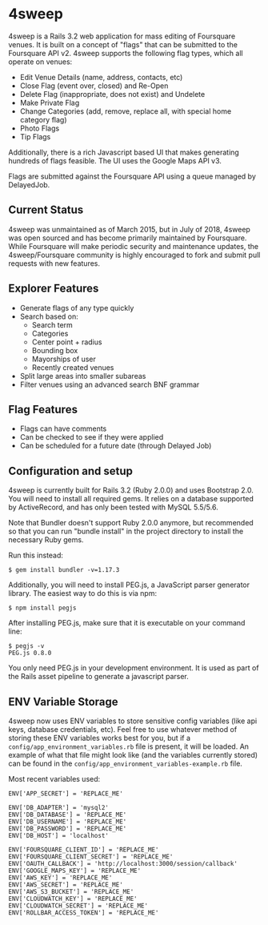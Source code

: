 4sweep
======

4sweep is a Rails 3.2 web application for mass editing of Foursquare venues. It
is built on a concept of "flags" that can be submitted to the Foursquare API
v2. 4sweep supports the following flag types, which all operate on venues:

 * Edit Venue Details (name, address, contacts, etc)
 * Close Flag (event over, closed) and Re-Open
 * Delete Flag (inappropriate, does not exist) and Undelete
 * Make Private Flag
 * Change Categories (add, remove, replace all, with special home category flag)
 * Photo Flags
 * Tip Flags

Additionally, there is a rich Javascript based UI that makes generating hundreds
of flags feasible. The UI uses the Google Maps API v3.

Flags are submitted against the Foursquare API using a queue managed
by DelayedJob.

Current Status
--------------

4sweep was unmaintained as of March 2015, but in July of 2018, 4sweep was open sourced and has become primarily maintained by Foursquare. While Foursquare will make periodic security and maintenance updates, the 4sweep/Foursquare community is highly encouraged to fork and submit pull requests with new features.


Explorer Features
-----------------

 * Generate flags of any type quickly
 * Search based on:
   * Search term
   * Categories
   * Center point + radius
   * Bounding box
   * Mayorships of user
   * Recently created venues
 * Split large areas into smaller subareas
 * Filter venues using an advanced search BNF grammar

Flag Features
-------------
 * Flags can have comments
 * Can be checked to see if they were applied
 * Can be scheduled for a future date (through Delayed Job)

Configuration and setup
-----------------------

4sweep is currently built for Rails 3.2 (Ruby 2.0.0) and uses Bootstrap 2.0.  You will need
to install all required gems. It relies on a database supported by ActiveRecord,
and has only been tested with MySQL 5.5/5.6.

Note that Bundler doesn't support Ruby 2.0.0 anymore, but recommended so that you can run
"bundle install" in the project directory to install the necessary Ruby gems.

Run this instead:
```shell
$ gem install bundler -v=1.17.3
```

Additionally, you will need to install PEG.js, a JavaScript parser generator
library.  The easiest way to do this is via npm:

```shell
$ npm install pegjs
```
After installing PEG.js, make sure that it is executable on your command line:

```shell
$ pegjs -v
PEG.js 0.8.0
```

You only need PEG.js in your development environment. It is used as part of the
Rails asset pipeline to generate a javascript parser.


ENV Variable Storage
----

4sweep now uses ENV variables to store sensitive config variables (like api keys, database credentials, etc). Feel free to use whatever method of storing these ENV variables works best for you, but if a `config/app_environment_variables.rb` file is present, it will be loaded. An example of what that file might look like (and the variables currently stored) can be found in the `config/app_environment_variables-example.rb` file.

Most recent variables used:
```
ENV['APP_SECRET'] = 'REPLACE_ME'

ENV['DB_ADAPTER'] = 'mysql2'
ENV['DB_DATABASE'] = 'REPLACE_ME'
ENV['DB_USERNAME'] = 'REPLACE_ME'
ENV['DB_PASSWORD'] = 'REPLACE_ME'
ENV['DB_HOST'] = 'localhost'

ENV['FOURSQUARE_CLIENT_ID'] = 'REPLACE_ME'
ENV['FOURSQUARE_CLIENT_SECRET'] = 'REPLACE_ME'
ENV['OAUTH_CALLBACK'] = 'http://localhost:3000/session/callback'
ENV['GOOGLE_MAPS_KEY'] = 'REPLACE_ME'
ENV['AWS_KEY'] = 'REPLACE_ME'
ENV['AWS_SECRET'] = 'REPLACE_ME'
ENV['AWS_S3_BUCKET'] = 'REPLACE_ME'
ENV['CLOUDWATCH_KEY'] = 'REPLACE_ME'
ENV['CLOUDWATCH_SECRET'] = 'REPLACE_ME'
ENV['ROLLBAR_ACCESS_TOKEN'] = 'REPLACE_ME'
```
